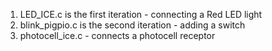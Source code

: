 1. LED_ICE.c is the first iteration - connecting a Red LED light <br>
2. blink_pigpio.c is the second iteration - adding a switch<br>
3. photocell_ice.c - connects a photocell receptor
